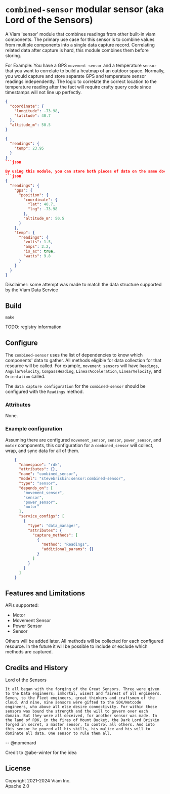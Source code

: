 
# `combined-sensor` modular sensor (aka Lord of the Sensors)

A Viam 'sensor' module that combines readings from other built-in viam components.
The primary use case for this sensor is to combine values from multiple components into a single data capture record. Correlating related data after capture is hard, this module combines them before storing.

For Example: You have a GPS `movement sensor` and a temperature `sensor` that you want to correlate to build a heatmap of an outdoor space.
Normally, you would capture and store separate GPS and temperature sensor readings independently. The logic to correlate the correct location to the temperature reading after the fact will require crafty query code since timestamps will not line up perfectly.
```json
{
  "coordinate": {
    "longitude": -73.98,
    "latitude": 40.7
  },
  "altitude_m": 50.5
}
```

```json
{
  "readings": {
    "temp": 23.95
  }
}
```json

By using this module, you can store both pieces of data on the same document, make it trivial to associate the temperature reading to the location.
```json
{
  "readings": {
    "gps": {
      "position": {
        "coordinate": {
          "lat": 40.7,
          "lng": -73.98
        },
        "altitude_m": 50.5
      }
    },
    "temp": {
      "readings": {
        "volts": 1.5,
        "amps": 2.2,
        "is_ac": true,
        "watts": 9.8
      }
    }
  }
}
```

Disclaimer: some attempt was made to match the data structure supported by the Viam Data Service

## Build

`make`

TODO: registry information

## Configure

The `combined-sensor` uses the list of dependencies to know which components' data to gather. All methods eligible for data collection for that resource will be called. For example, `movement sensors` will have `Readings`, `AngularVelocity`, `CompassHeading`, `LinearAcceleration`, `LinearVelocity`, and `Orientation` called.

The `data capture configuration` for the `combined-sensor` should be configured with the `Readings` method.

### Attributes

None.

### Example configuration
Assuming there are configured `movement_sensor`, `sensor`, `power_sensor`, and `motor` components, this configuration for a `combined_sensor` will collect, wrap, and sync data for all of them.

```json
    {
      "namespace": "rdk",
      "attributes": {},
      "name": "combined_sensor",
      "model": "stevebriskin:sensor:combined-sensor",
      "type": "sensor",
      "depends_on": [
        "movement_sensor",
        "sensor",
        "power_sensor",
        "motor"
      ],
      "service_configs": [
        {
          "type": "data_manager",
          "attributes": {
            "capture_methods": [
              {
                "method": "Readings",
                "additional_params": {}
              }
            ]
          }
        }
      ]
    }
```

## Features and Limitations

APIs supported:
* Motor
* Movement Sensor
* Power Sensor
* Sensor

Others will be added later.
All methods will be collected for each configured resource. In the future it will be possible to include or exclude which methods are captured.

## Credits and History

Lord of the Sensors
```
It all began with the forging of the Great Sensors. Three were given to the Data engineers; immortal, wisest and fairest of all engineers. Seven, to the Fleet engineers, great thinkers and craftsmen of the cloud. And nine, nine sensors were gifted to the SDK/Netcode engineers, who above all else desire connectivity. For within these sensors was bound the strength and the will to govern over each domain. But they were all deceived, for another sensor was made. In the land of RDK, in the fires of Mount Bucket, the Dark Lord Briskin forged in secret, a master sensor, to control all others. And into this sensor he poured all his skills, his malice and his will to dominate all data. One sensor to rule them all.
```
-- @npmenard

Credit to @abe-winter for the idea

## License
Copyright 2021-2024 Viam Inc. <br>
Apache 2.0

